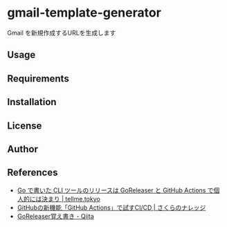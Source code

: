 # gmail-template-generator

Gmail を新規作成するURLを生成します

## Usage

## Requirements

## Installation

## License

## Author

## References

* [Go で書いた CLI ツールのリリースは GoReleaser と GitHub Actions で個人的には決まり | tellme.tokyo](https://tellme.tokyo/post/2020/02/04/release-go-cli-tool/)
* [GitHubの新機能「GitHub Actions」で試すCI/CD | さくらのナレッジ](https://knowledge.sakura.ad.jp/23478/)
* [GoReleaser覚え書き - Qiita](https://qiita.com/progrhyme/items/d6db1bbb2a9d3c43ab33)
